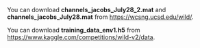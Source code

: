 You can download **channels_jacobs_July28_2.mat** and **channels_jacobs_July28.mat** from https://wcsng.ucsd.edu/wild/.

You can download **training_data_env1.h5** from https://www.kaggle.com/competitions/wild-v2/data.